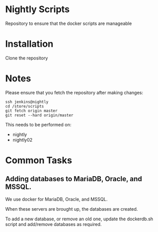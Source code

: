 # Nightly Scripts

Repository to ensure that the docker scripts are manageable

# Installation

Clone the repository

# Notes

Please ensure that you fetch the repository after making changes:

```
ssh jenkins@nightly
cd /store/scripts
git fetch origin master
git reset --hard origin/master
```

This needs to be performed on:
* nightly
* nightly02


# Common Tasks

## Adding databases to MariaDB, Oracle, and MSSQL.

We use docker for MariaDB, Oracle, and MSSQL.

When these servers are brought up, the databases are created.

To add a new database, or remove an old one, update the dockerdb.sh script and add/remove databases as required.
